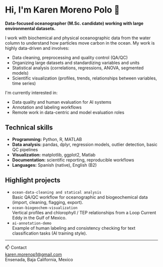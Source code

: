 # Hi, I'm Karen Moreno Polo 👋

**Data-focused oceanographer (M.Sc. candidate) working with large environmental datasets.**

I work with biochemical and physical oceanographic data from the water column to understand how particles move carbon in the ocean. My work is highly data-driven and involves:

- Data cleaning, preprocessing and quality control (QA/QC)
- Organizing large datasets and standardizing variables and units
- Statistical analysis (correlations, regressions, ANOVA, segmented models)
- Scientific visualization (profiles, trends, relationships between variables, time series)

I'm currently interested in:
- Data quality and human evaluation for AI systems
- Annotation and labeling workflows
- Remote work in data-centric and model evaluation roles

## Technical skills
- **Programming:** Python, R, MATLAB
- **Data analysis:** pandas, dplyr, regression models, outlier detection, basic QC pipelines
- **Visualization:** matplotlib, ggplot2, Matlab
- **Documentation:**  scientific reporting, reproducible workflows
- **Languages:** Spanish (native), English (B2)

## Highlight projects
- `ocean-data-cleaning and statical analysis`  
  Basic QA/QC workflow for oceanographic and biogeochemical data (import, cleaning, flagging, export).
- `ocean-biogeochem-visualization`  
  Vertical profiles and chlorophyll / TEP relationships from a Loop Current Eddy in the Gulf of Mexico.
- `ai-annotation-demo`  
  Example of human labeling and consistency checking for text classification tasks (AI training style).

---

📫 Contact  
karen.morenop1@gmail.com  
Ensenada, Baja California, Mexico

